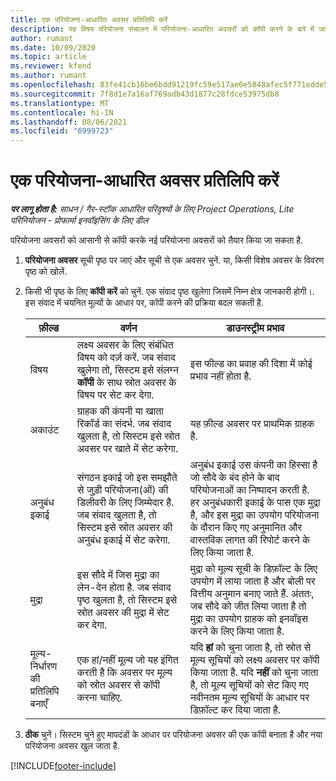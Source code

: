 ```yaml
---
title: एक परियोजना-आधारित अवसर प्रतिलिपि करें
description: यह विषय परियोजना संचालन में परियोजना-आधारित अवसरों को कॉपी करने के बारे में जानकारी प्रदान करता है.
author: rumant
ms.date: 10/09/2020
ms.topic: article
ms.reviewer: kfend
ms.author: rumant
ms.openlocfilehash: 83fe41cb16be6bdd91219fc59e517ae0e5848afec5f771edde575bb5c24f9865
ms.sourcegitcommit: 7f8d1e7a16af769adb43d1877c28fdce53975db8
ms.translationtype: MT
ms.contentlocale: hi-IN
ms.lasthandoff: 08/06/2021
ms.locfileid: "6999723"
---
```

# <a name="copy-project-based-opportunities"></a>एक परियोजना-आधारित अवसर प्रतिलिपि करें

_**पर लागू होता है:** साधन / गैर-स्टॉक आधारित परिदृश्यों के लिए Project Operations, Lite परिनियोजन - प्रोफार्मा इनवॉइसिंग के लिए डील_


परियोजना अवसरों को आसानी से कॉपी करके नई परियोजना अवसरों को तैयार किया जा सकता है. 

1. **परियोजना अवसर** सूची पृष्ठ पर जाएं और सूची से एक अवसर चुनें. या, किसी विशेष अवसर के विवरण पृष्ठ को खोलें. 
2. किसी भी पृष्ठ के लिए **कॉपी करें** को चुनें. एक संवाद पृष्ठ खुलेगा जिसमें निम्न क्षेत्र जानकारी होगी।. इस संवाद में चयनित मूल्यों के आधार पर, कॉपी करने की प्रक्रिया बदल सकती है.

    | **फ़ील्ड** | **वर्णन** | **डाउनस्ट्रीम प्रभाव** |
    | --- | --- | --- |
    | विषय | लक्ष्य अवसर के लिए संबंधित विषय को दर्ज़ करें. जब संवाद खुलेगा तो, सिस्टम इसे संलग्न **कॉपी** के साथ स्रोत अवसर के विषय पर सेट कर देगा. | इस फील्ड का प्रवाह की दिशा में कोई प्रभाव नहीं होता है. |
    | अकाउंट | ग्राहक की कंपनी या खाता रिकॉर्ड का संदर्भ. जब संवाद खुलता है, तो सिस्टम इसे स्रोत अवसर पर खाते में सेट करेगा. | यह फ़ील्ड अवसर पर प्राथमिक ग्राहक है. |
    | अनुबंध इकाई | संगठन इकाई जो इस समझौते से जुड़ी परियोजना(ओं) की डिलीवरी के लिए जिम्मेदार है. जब संवाद खुलता है, तो सिस्टम इसे स्रोत अवसर की अनुबंध इकाई में सेट करेगा. | अनुबंध इकाई उस कंपनी का हिस्सा है जो सौदे के बंद होने के बाद परियोजनाओं का निष्पादन करती है. हर अनुबंधकारी इकाई के पास एक मुद्रा है, और इस मुद्रा का उपयोग परियोजना के दौरान किए गए अनुमानित और वास्तविक लागत की रिपोर्ट करने के लिए किया जाता है. |
    | मुद्रा | इस सौदे में जिस मुद्रा का लेन-देन होता है. जब संवाद पृष्ठ खुलता है, तो सिस्टम इसे स्रोत अवसर की मुद्रा में सेट कर देगा. | मुद्रा को मूल्य सूची के डिफ़ॉल्ट के लिए उपयोग में लाया जाता है और बोली पर वित्तीय अनुमान बनाए जाते हैं. अंततः, जब सौदे को जीत लिया जाता है तो मुद्रा का उपयोग ग्राहक को इनवॉइस करने के लिए किया जाता है. |
    | मूल्य-निर्धारण की प्रतिलिपि बनाएँ | एक हां/नहीं मूल्य जो यह इंगित करती है कि अवसर पर मूल्य को स्रोत अवसर से कॉपी करना चाहिए. | यदि **हां** को चुना जाता है, तो स्रोत से मूल्य सूचियों को लक्ष्य अवसर पर कॉपी किया जाता है. यदि **नहीं** को चुना जाता है, तो मूल्य सूचियों को सेट किए गए नवीनतम मूल्य सूचियों के आधार पर डिफ़ॉल्ट कर दिया जाता है. |

3. **ठीक** चुनें। सिस्टम चुने हुए मापदंडों के आधार पर परियोजना अवसर की एक कॉपी बनाता है और नया परियोजना अवसर खुल जाता है.


[!INCLUDE[footer-include](../includes/footer-banner.md)]